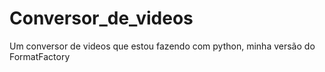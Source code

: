 # Conversor_de_videos
Um conversor de videos que estou fazendo com python, minha versão do FormatFactory
